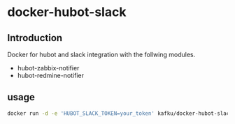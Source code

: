 # docker-hubot-slack
## Introduction
Docker for hubot and slack integration with the follwing modules.

- hubot-zabbix-notifier
- hubot-redmine-notifier

## usage
```bash
docker run -d -e 'HUBOT_SLACK_TOKEN=your_token' kafku/docker-hubot-slack
```
